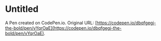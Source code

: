 # Untitled

A Pen created on CodePen.io. Original URL: [https://codepen.io/dbqfgegj-the-bold/pen/vYqrOaE](https://codepen.io/dbqfgegj-the-bold/pen/vYqrOaE).

